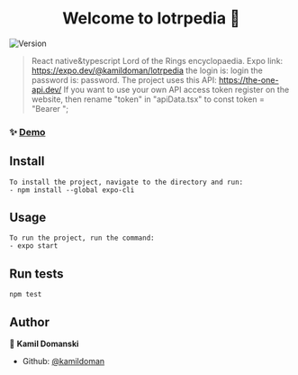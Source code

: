 <h1 align="center">Welcome to lotrpedia 👋</h1>
<p>
  <img alt="Version" src="https://img.shields.io/badge/version-1.0.0-blue.svg?cacheSeconds=2592000" />
</p>

> React native&typescript Lord of the Rings encyclopaedia. Expo link: https://expo.dev/@kamildoman/lotrpedia the login is: login the password is: password. The project uses this API: https://the-one-api.dev/
> If you want to use your own API access token register on the website, then rename "token" in "apiData.tsx" to const token = "Bearer <your-own-token>";

### ✨ [Demo](https://expo.dev/@kamildoman/lotrpedia)

## Install

```
To install the project, navigate to the directory and run:
- npm install --global expo-cli

```

## Usage

```
To run the project, run the command:
- expo start
```

## Run tests

```
npm test
```

## Author

👤 **Kamil Domanski**

- Github: [@kamildoman](https://github.com/kamildoman)
